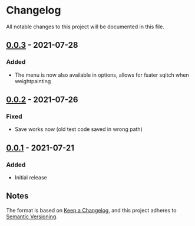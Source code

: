 # Changelog
All notable changes to this project will be documented in this file.


## [0.0.3] - 2021-07-28
### Added
- The menu is now also available in options, allows for fsater sqitch when weightpainting


## [0.0.2] - 2021-07-26
### Fixed
- Save works now  (old test code saved in wrong path)


## [0.0.1] - 2021-07-21
### Added
- Initial release

## Notes
The format is based on [Keep a Changelog](https://keepachangelog.com/en/1.0.0/),
and this project adheres to [Semantic Versioning](https://semver.org/spec/v2.0.0.html).
<!--### Official Rigify Info-->

[0.0.3]:https://github.com/schroef/Save-Custom-Weight-Paint-Presets/releases/tag/v0.0.3
[0.0.2]:https://github.com/schroef/Save-Custom-Weight-Paint-Presets/releases/tag/v0.0.2
[0.0.1]:https://github.com/schroef/Save-Custom-Weight-Paint-Presets/releases/tag/v0.0.1